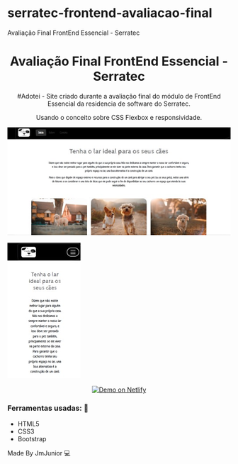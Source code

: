 # serratec-frontend-avaliacao-final
Avaliação Final FrontEnd Essencial - Serratec

<h1 align="center">
    Avaliação Final FrontEnd Essencial - Serratec
</h1>

<p align="center">
#Adotei - Site criado durante a avaliação final do módulo de FrontEnd Essencial da residencia de software do Serratec.
</p>

<p align="center">
Usando o conceito sobre CSS Flexbox e responsividade.
</p>

<p align="center">
<img src="./images/Imagem1.jpg">
</p>
<p>
<img src="./images/Imagem2.jpg">
</p>

<p align="center">
  <a href="https://hashtagadotei.netlify.app/" target="_blank">
    <img alt="Demo on Netlify" src="https://res.cloudinary.com/lukemorales/image/upload/v1599785319/readme_logos/demo_on_netlify_umjmch.png">
  </a>
</p>

### Ferramentas usadas: :rocket:

- HTML5
- CSS3
- Bootstrap

Made By JmJunior :computer: